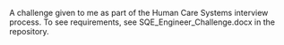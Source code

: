 A challenge given to me as part of the Human Care Systems interview process.
To see requirements, see SQE_Engineer_Challenge.docx in the repository.